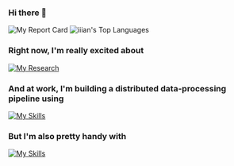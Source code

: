 ### Hi there 👋

<!--
**iiian/iiian** is a ✨ _special_ ✨ repository because its `README.md` (this file) appears on your GitHub profile.

Here are some ideas to get you started:

- 🔭 I’m currently working on ...
- 🌱 I’m currently learning ...
- 👯 I’m looking to collaborate on ...
- 🤔 I’m looking for help with ...
- 💬 Ask me about ...
- 📫 How to reach me: ...
- 😄 Pronouns: ...
- ⚡ Fun fact: ...
-->

![My Report Card](https://github-readme-stats.vercel.app/api?username=iiian&count_private=true&show_icons=true&hide_border=true&layout=compact)
![iiian's Top Languages](https://github-readme-stats.vercel.app/api/top-langs/?username=iiian&show_icons=true&hide_border=true&layout=compact)

### Right now, I'm really excited about
[![My Research](https://skillicons.dev/icons?i=zig,rust,go,cpp,pytorch)](https://skillicons.dev)

### And at work, I'm building a distributed data-processing pipeline using
[![My Skills](https://skillicons.dev/icons?i=bash,ts,nestjs,nextjs,prisma,postgres,firebase,gcp,githubactions,docker,cs)](https://skillicons.dev)

### But I'm also pretty handy with
[![My Skills](https://skillicons.dev/icons?i=python,angular,reactivex,ableton)](https://skillicons.dev)

